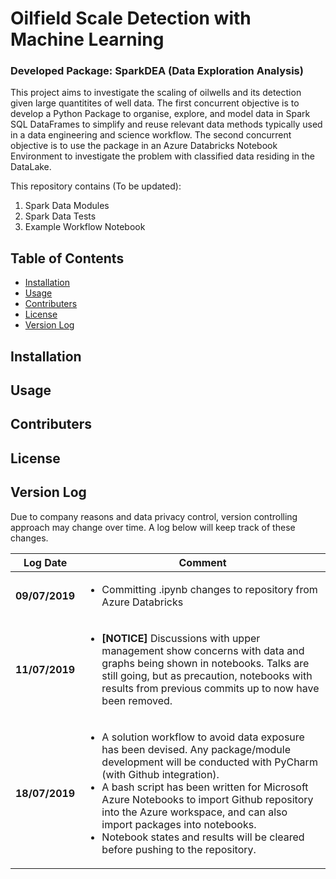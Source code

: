# Oilfield Scale Detection with Machine Learning
### Developed Package: SparkDEA (Data Exploration Analysis)

This project aims to investigate the scaling of oilwells and its detection given large quantitites of well data.
The first concurrent objective is to develop a Python Package to organise, explore, and model data in Spark SQL DataFrames to simplify and reuse relevant data methods typically used in a data engineering and science workflow.
The second concurrent objective is to use the package in an Azure Databricks Notebook Environment to investigate the problem 
with classified data residing in the DataLake.

This repository contains (To be updated):
1. Spark Data Modules
2. Spark Data Tests
3. Example Workflow Notebook


## Table of Contents

- [Installation](#installation)
- [Usage](#usage)
- [Contributers](#contributers)
- [License](#license)
- [Version Log](#version-control-log-history)

## Installation

## Usage

## Contributers

## License

## Version Log

Due to company reasons and data privacy control, version controlling approach may change over time. 
A log below will keep track of these changes.



| Log Date  | Comment |
| ------------- | ------------- |
| **09/07/2019** | <ul><li>Committing .ipynb changes to repository from Azure Databricks</li></ul> |
| **11/07/2019** | <ul><li>**[NOTICE]** Discussions with upper management show concerns with data and graphs being shown in notebooks. Talks are still going, but as precaution, notebooks with results from previous commits up to now have been removed.</li></ul> |
| **18/07/2019** | <ul><li>A solution workflow to avoid data exposure has been devised. Any package/module development will be conducted with PyCharm (with Github integration). </li><li>A bash script has been written for Microsoft Azure Notebooks to import Github repository into the Azure workspace, and can also import packages into notebooks.</li><li>Notebook states and results will be cleared before pushing to the repository.</li></ul> |
